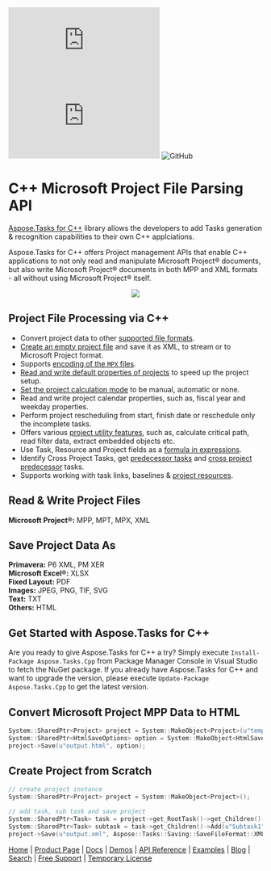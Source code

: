 ![Nuget](https://img.shields.io/nuget/v/Aspose.tasks.Cpp) ![Nuget](https://img.shields.io/nuget/dt/Aspose.tasks.Cpp) ![GitHub](https://img.shields.io/github/license/aspose-tasks/Aspose.tasks-for-C)
# C++ Microsoft Project File Parsing API

[Aspose.Tasks for C++](https://products.aspose.com/Tasks/cpp) library allows the developers to add Tasks generation & recognition capabilities to their own C++ applciations.

Aspose.Tasks for C++ offers Project management APIs that enable C++ applications to not only read and manipulate Microsoft Project&#174; documents, but also write Microsoft Project&#174; documents in both MPP and XML formats - all without using Microsoft Project&#174; itself.

<p align="center">
<a title="Download complete Aspose.Tasks for C++ source code" href="https://github.com/aspose-Tasks/Aspose.Tasks-for-C/archive/master.zip">
<img src="https://raw.github.com/AsposeExamples/java-examples-dashboard/master/images/downloadZip-Button-Large.png" />
</a>
</p>

## Project File Processing via C++

- Convert project data to other [supported file formats](https://docs.aspose.com/tasks/cpp/supported-file-formats/).
- [Create an empty project file](https://docs.aspose.com/tasks/cpp/creating-and-saving/) and save it as XML, to stream or to Microsoft Project format.
- Supports [encoding of the `MPX` files](https://docs.aspose.com/tasks/cpp/reading-project/).
- [Read and write default properties of projects](https://docs.aspose.com/tasks/cpp/default-project-properties/) to speed up the project setup.
- [Set the project calculation mode](https://docs.aspose.com/tasks/cpp/project-calculation-modes/) to be manual, automatic or none.
- Read and write project calendar properties, such as, fiscal year and weekday properties.
- Perform project rescheduling from start, finish date or reschedule only the incomplete tasks.
- Offers various [project utility features](https://docs.aspose.com/tasks/cpp/utility-features/), such as, calculate critical path, read filter data, extract embedded objects etc.
- Use Task, Resource and Project fields as a [formula in expressions](https://docs.aspose.com/tasks/cpp/formula-expressions/).
- Identify Cross Project Tasks, get [predecessor tasks](https://docs.aspose.com/tasks/cpp/predecessor-and-successor-tasks/) and [cross project predecessor](https://docs.aspose.com/tasks/cpp/cross-project-predecessors/) tasks.
- Supports working with task links, baselines & [project resources](https://docs.aspose.com/tasks/cpp/adding-resources/).

## Read & Write Project Files

**Microsoft Project®:** MPP, MPT, MPX, XML

## Save Project Data As

**Primavera:** P6 XML, PM XER\
**Microsoft Excel®:** XLSX\
**Fixed Layout:** PDF\
**Images:** JPEG, PNG, TIF, SVG\
**Text:** TXT\
**Others:** HTML

## Get Started with Aspose.Tasks for C++

Are you ready to give Aspose.Tasks for C++ a try? Simply execute `Install-Package Aspose.Tasks.Cpp` from Package Manager Console in Visual Studio to fetch the NuGet package. If you already have Aspose.Tasks for C++ and want to upgrade the version, please execute `Update-Package Aspose.Tasks.Cpp` to get the latest version.

## Convert Microsoft Project MPP Data to HTML

```c++
System::SharedPtr<Project> project = System::MakeObject<Project>(u"template.mpp");
System::SharedPtr<HtmlSaveOptions> option = System::MakeObject<HtmlSaveOptions>();
project->Save(u"output.html", option);
```

## Create Project from Scratch

```c++
// create project instance
System::SharedPtr<Project> project = System::MakeObject<Project>();

// add task, sub task and save project
System::SharedPtr<Task> task = project->get_RootTask()->get_Children()->Add(u"Summary1");
System::SharedPtr<Task> subtask = task->get_Children()->Add(u"Subtask1");
project->Save(u"output.xml", Aspose::Tasks::Saving::SaveFileFormat::XML);
```

[Home](https://www.aspose.com/) | [Product Page](https://products.aspose.com/tasks/cpp) | [Docs](https://docs.aspose.com/tasks/cpp/) | [Demos](https://products.aspose.app/tasks/family) | [API Reference](https://apireference.aspose.com/tasks/cpp) | [Examples](https://github.com/aspose-tasks/Aspose.Tasks-for-C) | [Blog](https://blog.aspose.com/category/tasks/) | [Search](https://search.aspose.com/) | [Free Support](https://forum.aspose.com/c/tasks) | [Temporary License](https://purchase.aspose.com/temporary-license)

